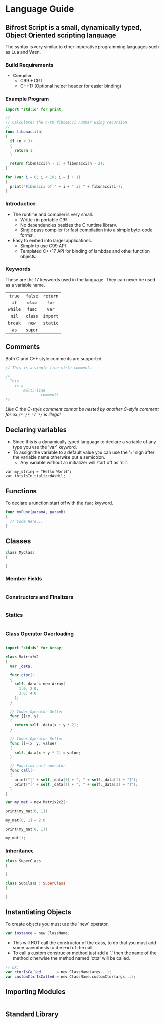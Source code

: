 # Language Guide

## Bifrost Script is a small, dynamically typed, Object Oriented scripting language

The syntax is very similar to other imperative programming languages such as Lua and Wren.

### Build Requirements

- Compiler
  - C99 + CRT
  - C++17 (Optional helper header for easier binding)


### Example Program

```swift
import "std:io" for print;

//
// Calculates the n-th fibonacci number using recursion.
//
func fibonacci(n)
{
  if (n < 3)
  {
    return 1;
  }

  return fibonacci(n - 1) + fibonacci(n - 2);
}

for (var i = 0; i < 10; i = i + 1)
{
  print("Fibonacci of " + i + " is " + fibonacci(i));
}
```

### Introduction

- The runtime and compiler is very small.
  - Written in portable C99
  - No dependencies besides the C runtime library.
  - Single pass compiler for fast compilation into a simple byte-code format.
- Easy to embed into larger applications.
  - Simple to use C99 API
  - Templated C++17 API for binding of lambdas and other function objects.

### Keywords

These are the 17 keywords used in the language. They can never be used as a variable name.

|         |         |          |
|:-------:|:-------:|:--------:|
| `true`  | `false` | `return` |
| `if`    | `else`  | `for`    |
| `while` | `func`  | `var`    |
| `nil`   | `class` | `import` |
| `break` | `new`   | `static` |
| `as`    | `super` |          |

## Comments

Both C and C++ style comments are supported:

```c
// This is a single line style comment.

/*
  This
    is a
        multi-line
                comment!
*/
```

*Like C the C-style comment cannot be nested by another C-style comment for ex ``/* /* */ */`` is illegal*

## Declaring variables

* Since this is a dynamically typed language to declare a variable of any type you use the 'var' keyword.
* To assign the variable to a default value you can use the '=' sign after the variable name otherwise put a semicolon.
  - Any variable without an initializer will start off as 'nil'.

```
var my_string = "Hello World";
var thisIsInitializedAsNil;
```

## Functions

To declare a function start off with the ``func`` keyword.

```swift
func myFunc(paramA, paramB)
{
  // Code Here...
}
```

## Classes

```swift
class MyClass
{

}
```

### Member Fields

```swift

```

### Constructors and Finalizers

```swift

```

### Statics

```swift

```

### Class Operator Overloading

```swift

import "std:ds" for Array;

class Matrix2x2
{
  var _data;

  func ctor()
  {
    self._data = new Array(
      1.0, 2.0,
      3.0, 4.0
    );
  }

  // Index Operator Getter
  func [](x, y)
  {
    return self._data[x + y * 2];
  }

  // Index Operator Setter
  func []=(x, y, value)
  {
    self._data[x + y * 2] = value;
  }

  // Function call operator
  func call()
  {
    print("[" + self._data[0] + ", " + self._data[1] + "]");
    print("[" + self._data[2] + ", " + self._data[3] + "]");
  }
}

var my_mat = new Matrix2x2()

print(my_mat[0, 1])

my_mat[0, 1] = 2.0

print(my_mat[0, 1])

my_mat();
```

### Inheritance


```swift
class SuperClass
{

}

class SubClass : SuperClass
{

}

```

## Instantiating Objects

To create objects you must use the 'new' operator.

```swift
var instance = new ClassName;
```

* This will NOT call the constructor of the class, to do that you must add some parenthesis to the end of the call.
* To call a custom constructor method just add a '.' then the name of the method otherwise the method named 'ctor' will be called.

```swift
// EX:
var ctorIsCalled       = new ClassName(args...);
var customCtorIsCalled = new ClassName.customCtor(args...);
```

## Importing Modules

```swift

```

## Standard Library

```swift

```
